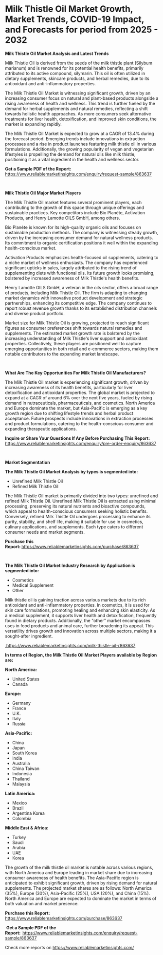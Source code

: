 <p><h1>Milk Thistle Oil Market Growth, Market Trends, COVID-19 Impact, and Forecasts for period from 2025 - 2032</h1></p><p><strong>Milk Thistle Oil Market Analysis and Latest Trends</strong></p>
<p><p>Milk Thistle Oil is derived from the seeds of the milk thistle plant (Silybum marianum) and is renowned for its potential health benefits, primarily attributed to its active compound, silymarin. This oil is often utilized in dietary supplements, skincare products, and herbal remedies, due to its antioxidant and anti-inflammatory properties.</p><p>The Milk Thistle Oil Market is witnessing significant growth, driven by an increasing consumer focus on natural and plant-based products alongside a rising awareness of health and wellness. This trend is further fueled by the demand for herbal supplements and natural remedies, reflecting a shift towards holistic health approaches. As more consumers seek alternative treatments for liver health, detoxification, and improved skin conditions, the market is expanding rapidly.</p><p>The Milk Thistle Oil Market is expected to grow at a CAGR of 13.4% during the forecast period. Emerging trends include innovations in extraction processes and a rise in product launches featuring milk thistle oil in various formulations. Additionally, the growing popularity of vegan and vegetarian lifestyles is propelling the demand for natural oils like milk thistle, positioning it as a vital ingredient in the health and wellness sector.</p></p>
<p><strong>Get a Sample PDF of the Report:&nbsp;</strong> <a href="https://www.reliablemarketinsights.com/enquiry/request-sample/863637?utm_campaign=2202&utm_medium=2&utm_source=Github&utm_content=ia&utm_term=14022025&utm_id=milk-thistle-oil">https://www.reliablemarketinsights.com/enquiry/request-sample/863637</a></p>
<p>&nbsp;</p>
<p><strong>Milk Thistle Oil Major Market Players</strong></p>
<p><p>The Milk Thistle Oil market features several prominent players, each contributing to the growth of this space through unique offerings and sustainable practices. Key competitors include Bio Planète, Activation Products, and Henry Lamotte OILS GmbH, among others.</p><p>Bio Planète is known for its high-quality organic oils and focuses on sustainable production methods. The company is witnessing steady growth, driven by the increasing consumer demand for natural wellness products. Its commitment to organic certification positions it well within the expanding health-conscious market.</p><p>Activation Products emphasizes health-focused oil supplements, catering to a niche market of wellness enthusiasts. The company has experienced significant upticks in sales, largely attributed to the rising trend of supplementing diets with functional oils. Its future growth looks promising, bolstered by increased awareness of Milk Thistle's health benefits.</p><p>Henry Lamotte OILS GmbH, a veteran in the oils sector, offers a broad range of products, including Milk Thistle Oil. The firm is adapting to changing market dynamics with innovative product development and strategic partnerships, enhancing its competitive edge. The company continues to report robust revenue growth thanks to its established distribution channels and diverse product portfolio.</p><p>Market size for Milk Thistle Oil is growing, projected to reach significant figures as consumer preferences shift towards natural remedies and supplements. The estimated market growth rate is bolstered by the increasing understanding of Milk Thistle's liver support and antioxidant properties. Collectively, these players are positioned well to capture emerging opportunities in both retail and e-commerce sectors, making them notable contributors to the expanding market landscape.</p></p>
<p>&nbsp;</p>
<p><strong>What Are The Key Opportunities For Milk Thistle Oil Manufacturers?</strong></p>
<p><p>The Milk Thistle Oil market is experiencing significant growth, driven by increasing awareness of its health benefits, particularly for liver detoxification and antioxidant properties. The global market is projected to expand at a CAGR of around 6% over the next five years, fueled by rising demand in nutraceuticals, pharmaceuticals, and cosmetics. North America and Europe dominate the market, but Asia-Pacific is emerging as a key growth region due to shifting lifestyle trends and herbal product acceptance. Future prospects include innovations in extraction processes and product formulations, catering to the health-conscious consumer and expanding therapeutic applications.</p></p>
<p><strong>Inquire or Share Your Questions If Any Before Purchasing This Report:</strong> <a href="https://www.reliablemarketinsights.com/enquiry/pre-order-enquiry/863637?utm_campaign=2202&utm_medium=2&utm_source=Github&utm_content=ia&utm_term=14022025&utm_id=milk-thistle-oil">https://www.reliablemarketinsights.com/enquiry/pre-order-enquiry/863637</a></p>
<p>&nbsp;</p>
<p><strong>Market Segmentation</strong></p>
<p><strong>The Milk Thistle Oil Market Analysis by types is segmented into:</strong></p>
<p><ul><li>Unrefined Milk Thistle Oil</li><li>Refined Milk Thistle Oil</li></ul></p>
<p><p>The Milk Thistle Oil market is primarily divided into two types: unrefined and refined Milk Thistle Oil. Unrefined Milk Thistle Oil is extracted using minimal processing, preserving its natural nutrients and bioactive compounds, which appeal to health-conscious consumers seeking holistic benefits. Conversely, refined Milk Thistle Oil undergoes processing to enhance its purity, stability, and shelf life, making it suitable for use in cosmetics, culinary applications, and supplements. Each type caters to different consumer needs and market segments.</p></p>
<p><strong>Purchase this Report:&nbsp;</strong><a href="https://www.reliablemarketinsights.com/purchase/863637?utm_campaign=2202&utm_medium=2&utm_source=Github&utm_content=ia&utm_term=14022025&utm_id=milk-thistle-oil">https://www.reliablemarketinsights.com/purchase/863637</a></p>
<p>&nbsp;</p>
<p><strong>The Milk Thistle Oil Market Industry Research by Application is segmented into:</strong></p>
<p><ul><li>Cosmetics</li><li>Medical Supplement</li><li>Other</li></ul></p>
<p><p>Milk thistle oil is gaining traction across various markets due to its rich antioxidant and anti-inflammatory properties. In cosmetics, it is used for skin care formulations, promoting healing and enhancing skin elasticity. As a medical supplement, it supports liver health and detoxification, frequently found in dietary products. Additionally, the "other" market encompasses uses in food products and animal care, further broadening its appeal. This versatility drives growth and innovation across multiple sectors, making it a sought-after ingredient.</p></p>
<p><a href="https://www.reliablemarketinsights.com/milk-thistle-oil-r863637?utm_campaign=2202&utm_medium=2&utm_source=Github&utm_content=ia&utm_term=14022025&utm_id=milk-thistle-oil">&nbsp;https://www.reliablemarketinsights.com/milk-thistle-oil-r863637</a></p>
<p><strong>In terms of Region, the Milk Thistle Oil Market Players available by Region are:</strong></p>
<p>
    <p> <strong> North America: </strong>
        <ul>
            <li>United States</li>
            <li>Canada</li>
        </ul>
        </p> 
    <p> <strong> Europe: </strong>
        <ul>
            <li>Germany</li>
            <li>France</li>
            <li>U.K.</li>
            <li>Italy</li>
            <li>Russia</li>
        </ul>
        </p> 
    <p> <strong> Asia-Pacific: </strong>
        <ul>
            <li>China</li>
            <li>Japan</li>
            <li>South Korea</li>
            <li>India</li>
            <li>Australia</li>
            <li>China Taiwan</li>
            <li>Indonesia</li>
            <li>Thailand</li>
            <li>Malaysia</li>
        </ul>
        </p> 
    <p> <strong> Latin America: </strong>
        <ul>
            <li>Mexico</li>
            <li>Brazil</li>
            <li>Argentina Korea</li>
            <li>Colombia</li>
        </ul>
        </p> 
    <p> <strong> Middle East & Africa: </strong>
        <ul>
            <li>Turkey</li>
            <li>Saudi</li>
            <li>Arabia</li>
            <li>UAE</li>
            <li>Korea</li>
        </ul>
    </p>
    </p>
<p><p>The growth of the milk thistle oil market is notable across various regions, with North America and Europe leading in market share due to increasing consumer awareness of health benefits. The Asia-Pacific region is anticipated to exhibit significant growth, driven by rising demand for natural supplements. The projected market shares are as follows: North America (35%), Europe (30%), Asia-Pacific (25%), USA (20%), and China (15%). North America and Europe are expected to dominate the market in terms of both valuation and market presence.</p></p>
<p><strong>Purchase this Report: </strong><a href="https://www.reliablemarketinsights.com/purchase/863637?utm_campaign=2202&utm_medium=2&utm_source=Github&utm_content=ia&utm_term=14022025&utm_id=milk-thistle-oil">https://www.reliablemarketinsights.com/purchase/863637</a></p>
<p>&nbsp;<strong>Get a Sample PDF of the Report:&nbsp;&nbsp;</strong><a href="https://www.reliablemarketinsights.com/enquiry/request-sample/863637?utm_campaign=2202&utm_medium=2&utm_source=Github&utm_content=ia&utm_term=14022025&utm_id=milk-thistle-oil">https://www.reliablemarketinsights.com/enquiry/request-sample/863637</a></p>
<p><strong></strong></p>
<p>Check more reports on <a href="https://www.reliablemarketinsights.com/?utm_campaign=2202&utm_medium=2&utm_source=Github&utm_content=ia&utm_term=14022025&utm_id=milk-thistle-oil">https://www.reliablemarketinsights.com/</a></p>